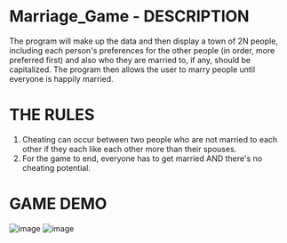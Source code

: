 # Marriage_Game - DESCRIPTION 
The program will make up the data and then display a town of 2N people, including each
person's preferences for the other people (in order, more preferred first) and also who they are
married to, if any, should be capitalized. The program then allows the user to marry people until everyone is happily married.

# THE RULES
1. Cheating can occur between two people who are not married to each other if they each like
each other more than their spouses.
2. For the game to end, everyone has to get married AND there's no cheating potential. 

# GAME DEMO
![image](https://github.com/lenduong/Marriage_Game/assets/141017307/549c4bea-0a7c-40a8-a35b-1d031a9b6c2a)
![image](https://github.com/lenduong/Marriage_Game/assets/141017307/76937add-dc52-4d70-b8db-7cdf087cd19e)
